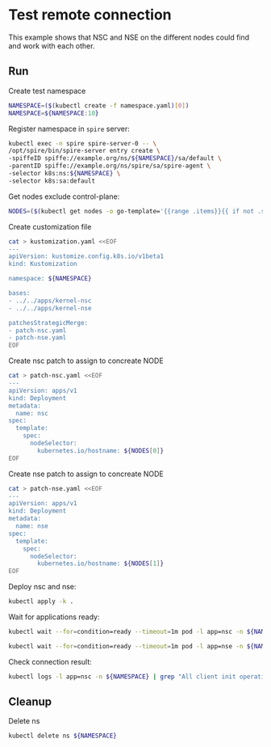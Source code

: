 # Test remote connection

This example shows that NSC and NSE on the different nodes could find and work with each other.

## Run

Create test namespace

```bash
NAMESPACE=($(kubectl create -f namespace.yaml)[0])
NAMESPACE=${NAMESPACE:10}
```

Register namespace in `spire` server:

```bash
kubectl exec -n spire spire-server-0 -- \
/opt/spire/bin/spire-server entry create \
-spiffeID spiffe://example.org/ns/${NAMESPACE}/sa/default \
-parentID spiffe://example.org/ns/spire/sa/spire-agent \
-selector k8s:ns:${NAMESPACE} \
-selector k8s:sa:default
```

Get nodes exclude control-plane:
```bash
NODES=($(kubectl get nodes -o go-template='{{range .items}}{{ if not .spec.taints  }}{{index .metadata.labels "kubernetes.io/hostname"}} {{end}}{{end}}'))
```


Create customization file
```bash
cat > kustomization.yaml <<EOF
---
apiVersion: kustomize.config.k8s.io/v1beta1
kind: Kustomization

namespace: ${NAMESPACE}

bases:
- ../../apps/kernel-nsc
- ../../apps/kernel-nse

patchesStrategicMerge:
- patch-nsc.yaml
- patch-nse.yaml
EOF
```

Create nsc patch to assign to concreate NODE
```bash
cat > patch-nsc.yaml <<EOF
---
apiVersion: apps/v1
kind: Deployment
metadata:
  name: nsc
spec:
  template:
    spec:
      nodeSelector: 
        kubernetes.io/hostname: ${NODES[0]}
EOF
```
Create nse patch to assign to concreate NODE
```bash
cat > patch-nse.yaml <<EOF
---
apiVersion: apps/v1
kind: Deployment
metadata:
  name: nse
spec:
  template:
    spec:
      nodeSelector: 
        kubernetes.io/hostname: ${NODES[1]}
EOF
```

Deploy nsc and nse:

```bash
kubectl apply -k .
```

Wait for applications ready:
```bash 
kubectl wait --for=condition=ready --timeout=1m pod -l app=nsc -n ${NAMESPACE}
```
```bash
kubectl wait --for=condition=ready --timeout=1m pod -l app=nse -n ${NAMESPACE}
```

Check connection result:
```bash
kubectl logs -l app=nsc -n ${NAMESPACE} | grep "All client init operations are done."

```

## Cleanup

Delete ns
```bash
kubectl delete ns ${NAMESPACE}
```
